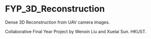 # FYP_3D_Reconstruction

Dense 3D Reconstruction from UAV camera images.

Collaborative Final Year Project by Wenxin Liu and Xuelai Sun. HKUST.

